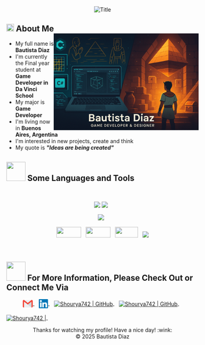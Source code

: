 <div align="center">
  <img src="https://readme-typing-svg.herokuapp.com?font=Merriweather+Daughter&color=%2767E8&size=50&center=true&vCenter=true&height=60&width=600&lines=Hi!+I'm+Bauti;Welcome+to+my+profile!" alt="Title"></img>
</div>


## <img src="https://raw.githubusercontent.com/nixin72/nixin72/master/wave.gif" width="20px" height="20px"></img> About Me <img src="https://raw.githubusercontent.com/BautistaDiaz04/BautistaDiaz04/refs/heads/main/47c9f5f2-b81e-4142-826a-5f4d006615a5.png"  width="380" align="right"/>

-  My full name is **Bautista Diaz** 
-  I'm currently the Final year student at **Game Developer in Da Vinci School**
-  My major is **Game Developer**
-  I'm living now in **Buenos Aires, Argentina**
-  I'm interested in new projects, create and think 
-  My quote is **_"Ideas are being created"_**
## <img src="https://media2.giphy.com/media/QssGEmpkyEOhBCb7e1/giphy.gif?cid=ecf05e47a0n3gi1bfqntqmob8g9aid1oyj2wr3ds3mg700bl&rid=giphy.gif" width="50px" height="50px"> Some Languages and Tools

<br>

<p  align="center">

<img src="https://img.shields.io/badge/unity-%23000000.svg?style=for-the-badge&logo=unity&logoColor=white" height="100"/>
<img src="https://img.shields.io/badge/c%23-%23239120.svg?style=for-the-badge&logo=csharp&logoColor=white" height="25"/>
  &nbsp;
  </p>
  
<p  align="center">

 


  </p>
  <p  align="center">

<img src="https://img.shields.io/badge/github-%23121011.svg?style=for-the-badge&logo=github&logoColor=white" height="25"/>
  &nbsp;
  
 <p  align="center">

<img src="https://1000marcas.net/wp-content/uploads/2021/06/ZBrush-Logo.jpg" height="28" width="65">
  &nbsp;

<img src="https://i.servimg.com/u/f11/18/18/55/83/autode10.jpg" height="28" width="65">
&nbsp;
  
  <img src="https://uxwing.com/wp-content/themes/uxwing/download/brands-and-social-media/adobe-substance-3d-painter-icon.png" height="28"  width="60">
&nbsp;
  
<img src="https://img.shields.io/badge/Visual_Studio_Code-0078D4?style=for-the-badge&logo=visual%20studio%20code&logoColor=white" height="25">
</p>
<p align="center">


</p>
<br>

## <img src='https://raw.githubusercontent.com/ShahriarShafin/ShahriarShafin/main/Assets/handshake.gif' width="50px" height="50px"> For More Information, Please Check Out or Connect Me Via

<p align="center">
  <a href="bautistadiaz93@gmail.com" >
    <img align="center" alt="Shourya742 | Gmail" width="26px" src="https://github.com/SatYu26/SatYu26/blob/master/Assets/Gmail.svg" />
  </a> &nbsp;&nbsp;
  
  <a href="https://www.linkedin.com/in/d%C3%ADaz-bautista-0a2282213/" target="_blank">
    <img align="center" alt="Shourya742 | Linkedin" width="24px" src="https://github.com/SatYu26/SatYu26/blob/master/Assets/Linkedin.svg" />
  </a> &nbsp;&nbsp;
  
  <a href="https://github.com/BautistaDiaz04" target="_blank">
    <img align="center" alt="Shourya742 | GitHub" width="26px" src="https://upload.wikimedia.org/wikipedia/commons/thumb/a/ae/Github-desktop-logo-symbol.svg/1024px-Github-desktop-logo-symbol.svg.png" />
  </a> &nbsp;&nbsp;
 
   <a href="https://www.instagram.com/bautidiaz1/?next=%2F" target="_blank">
    <img align="center" alt="Shourya742 | GitHub" width="26px" src="https://upload.wikimedia.org/wikipedia/commons/thumb/9/95/Instagram_logo_2022.svg/2048px-Instagram_logo_2022.svg.png" />
  </a> &nbsp;&nbsp;
<p>

<a href="https://github.com/maxicollavo/NewTepet" target="_blank">
    <img align="center" alt="Shourya742 | " width="24px" src="https://img.shields.io/github/deployments/:user/:repo/:environment
" />
  </a> &nbsp;&nbsp;

<div align="center">
   Thanks for watching my profile! Have a nice day! :wink: <br/>
  &copy; 2025 Bautista Diaz
</div>
